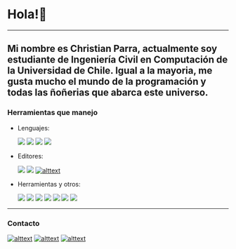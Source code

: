 # Hola!🙂
---
Mi nombre es Christian Parra, actualmente soy estudiante de Ingeniería Civil en Computación de la Universidad de Chile. Igual a la mayoria, me gusta mucho el mundo de la programación y todas las ñoñerias que abarca este universo.
---
### Herramientas que manejo 

- Lenguajes:

  ![](https://img.shields.io/badge/Code-Python-informational?style=flat&logo=python&logoColor=white&color=blue)
  ![](https://img.shields.io/badge/Code-Java-informational?style=flat&logo=java&logoColor=white&color=blue)
  ![](https://img.shields.io/badge/Code-C-informational?style=flat&logo=c&logoColor=white&color=blue)
  ![](https://img.shields.io/badge/Code-C++-informational?style=flat&logo=cplusplus&logoColor=white&color=blue)
  
- Editores:

  ![](https://img.shields.io/badge/Editor-VScode-informational?style=flat&logo=VisualStudioCode&logoColor=white&color=green)
  ![](https://img.shields.io/badge/Editor-IntelliJ-informational?style=flat&logo=IntelliJIdea&logoColor=white&color=green)
  [![alttext](https://img.shields.io/badge/Editor-Replit(Perfil)-informational?style=flat&logo=replit&logoColor=white&color=green)](https://replit.com/@ChrisMethsillo)

- Herramientas y otros:

  ![](https://img.shields.io/badge/OS-Linux-informational?style=flat&logo=linux&logoColor=white&color=red)
  ![](https://img.shields.io/badge/Tools-PostgreSQL-informational?style=flat&logo=postgresql&logoColor=white&color=red)
  ![](https://img.shields.io/badge/Tools-MySQL-informational?style=flat&logo=mysql&logoColor=white&color=red)
  ![](https://img.shields.io/badge/Shell-Windows_Terminal-informational?style=flat&logo=windowsterminal&logoColor=white&color=red)
  ![](https://img.shields.io/badge/Shell-Bash-informational?style=flat&logo=gnubash&logoColor=white&color=red)
  ![](https://img.shields.io/badge/Tools-Google_Cloud-informational?style=flat&logo=googlecloud&logoColor=white&color=red)
  ![](https://img.shields.io/badge/Tools-Google_Colab-informational?style=flat&logo=googlecolab&logoColor=white&color=red)
  
  
---

### Contacto
[![alttext](https://img.shields.io/badge/LinkedIn-Christian_Parra-informational?style=flat&logo=linkedin&logoColor=white&color=blueviolet)](https://www.linkedin.com/in/christian-jesús-parra-cofré-222015226/)
[![alttext](https://img.shields.io/badge/Instagram-ChrisMeth-informational?style=flat&logo=instagram&logoColor=white&color=blueviolet)](https://www.instagram.com/chrismeth)
[![alttext](https://img.shields.io/badge/Correo-Christian_Parra-informational?style=flat&logo=mail.ru&logoColor=white&color=blueviolet)](mailto:christian.parra@gug.uchile.cl)
